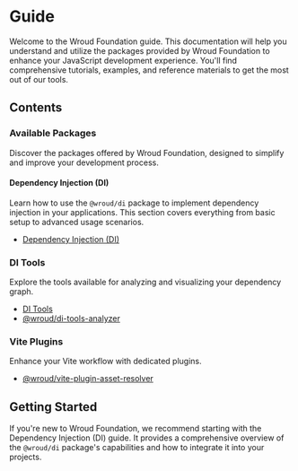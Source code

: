 # Guide

Welcome to the Wroud Foundation guide. This documentation will help you understand and utilize the packages provided by Wroud Foundation to enhance your JavaScript development experience. You'll find comprehensive tutorials, examples, and reference materials to get the most out of our tools.

## Contents

### Available Packages

Discover the packages offered by Wroud Foundation, designed to simplify and improve your development process.

#### Dependency Injection (DI)

Learn how to use the `@wroud/di` package to implement dependency injection in your applications. This section covers everything from basic setup to advanced usage scenarios.

- [Dependency Injection (DI)](/guide/package/di/)

### DI Tools

Explore the tools available for analyzing and visualizing your dependency graph.

- [DI Tools](/guide/package/di-tools/)
- [@wroud/di-tools-analyzer](/guide/package/di-tools/analyzer/introduction)

### Vite Plugins

Enhance your Vite workflow with dedicated plugins.

- [@wroud/vite-plugin-asset-resolver](/guide/package/vite-plugin-asset-resolver/)

## Getting Started

If you're new to Wroud Foundation, we recommend starting with the Dependency Injection (DI) guide. It provides a comprehensive overview of the `@wroud/di` package's capabilities and how to integrate it into your projects.
